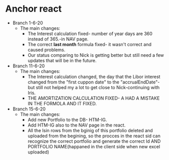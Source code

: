 # Anchor react
- Branch 1-6-20
  - The main changes:
    - The Interest calculation fixed- number of year days are 360 instead of 365.-in NAV page.
    - The correct **last month** formula fixed- it wasn't correct and caused problems.
    - Our status comparing to Nick is getting better but still need a few updates that will be in the future.
- Branch 11-6-20
  - The main changes:
    - The Interest calculation changed, the day that the Libor interest changed from the "first cuppon date" to the "accrualEndDate"-but         still not helped my a lot to get close to Nick-continuing with Iris.
    - THE AMORTIZATION CALCULATION FIXED- A HAD A MISTAKE IN THE FORMOLA AND IT FIXED.
- Branch 15-6-20
  - The main changes:
    - Add new Portfolio to the DB- HTM-IG.
    - Add HTM-IG also to the NAV page in the react.
    - All the Isin rows from the bginig of this portfolio deleted and uploaded from the begining, so the procces in the react sid can           recognize the correct portfolio and generate the correct Id AND PORTFOLIO NAME(happaned in the client side when new excel uploaded)
